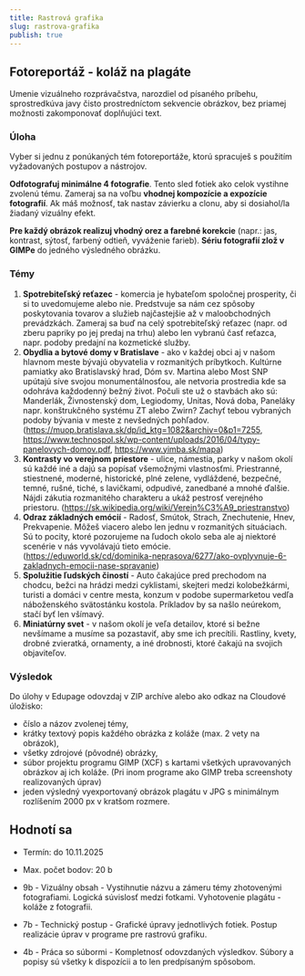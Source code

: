 ```yaml
---
title: Rastrová grafika
slug: rastrova-grafika
publish: true 
---
```


## Fotoreportáž - koláž na plagáte

Umenie vizuálneho rozprávačstva, narozdiel od písaného príbehu, sprostredkúva javy čisto prostredníctom sekvencie obrázkov, bez priamej možnosti zakomponovať doplňujúci text.

### Úloha
Vyber si jednu z ponúkaných tém fotoreportáže, ktorú spracuješ s použitím vyžadovaných postupov a nástrojov.

**Odfotografuj minimálne 4 fotografie**. Tento sled fotiek ako celok vystihne zvolenú tému. Zameraj sa na voľbu **vhodnej kompozície a expozície fotografií**. Ak máš možnosť, tak nastav závierku a clonu, aby si dosiahol/la žiadaný vizuálny efekt.

**Pre každý obrázok realizuj vhodný orez a farebné korekcie** (napr.: jas, kontrast, sýtosť, farbený odtieň, vyváženie farieb). **Sériu fotografií zlož v GIMPe** do jedného výsledného obrázku.

### Témy

1. **Spotrebiteľský reťazec** - komercia je hybateľom spoločnej prosperity, či si to uvedomujeme alebo nie. Predstvuje sa nám cez spôsoby poskytovania tovarov a služieb najčastejšie až v maloobchodných prevádzkách. Zameraj sa buď na celý spotrebiteľský reťazec (napr. od zberu papriky po jej predaj na trhu) alebo len vybranú časť reťazca, napr. podoby predajní na kozmetické služby.
2. **Obydlia a bytové domy v Bratislave** - ako v každej obci aj v našom hlavnom meste bývajú obyvatelia v rozmanitých príbytkoch. Kultúrne pamiatky ako Bratislavský hrad, Dóm sv. Martina alebo Most SNP upútajú síve svojou monumentálnosťou, ale netvoria prostredia kde sa odohráva každodenný bežný život. Počuli ste už o stavbách ako sú: Manderlák, Živnostenský dom, Legiodomy, Unitas, Nová doba, Paneláky napr. konštrukčného systému ZT alebo Zwirn? Zachyť tebou vybraných podoby bývania v meste z nevšedných pohľadov. (https://muop.bratislava.sk/dp/id_ktg=1082&archiv=0&p1=7255, https://www.technospol.sk/wp-content/uploads/2016/04/typy-panelovych-domov.pdf, https://www.yimba.sk/mapa)
3. **Kontrasty vo verejnom priestore** - ulice, námestia, parky v našom okolí sú každé iné a dajú sa popísať všemožnými vlastnosťmi. Priestranné, stiestnené, moderné, historické, plné zelene, vydláždené, bezpečné, temné, rušné, tiché, s lavičkami, odpudivé, zanedbané a mnohé ďalšie. Nájdi zákutia rozmanitého charakteru a ukáž pestrosť verejného priestoru. (https://sk.wikipedia.org/wiki/Verejn%C3%A9_priestranstvo)
4. **Odraz základných emócií** - Radosť, Smútok, Strach, Znechutenie, Hnev, Prekvapenie. Môžeš viacero alebo len jednu v rozmanitých situáciach. Sú to pocity, ktoré pozorujeme na ľudoch okolo seba ale aj niektoré scenérie v nás vyvolávajú tieto emócie. (https://eduworld.sk/cd/dominika-neprasova/6277/ako-ovplyvnuje-6-zakladnych-emocii-nase-spravanie)
5. **Spolužitie ľudských čiností** - Auto čakajúce pred prechodom na chodcu, bežci na hrádzi medzi cyklistami, skejteri medzi kolobežkármi, turisti a domáci v centre mesta, konzum v podobe supermarketou vedľa náboženského svätostánku kostola. Príkladov by sa našlo neúrekom, stačí byť len všímavý.
6. **Miniatúrny svet** - v našom okolí je veľa detailov, ktoré si bežne nevšímame a musíme sa pozastaviť, aby sme ich precítili. Rastliny, kvety, drobné zvieratká, ornamenty, a iné drobnosti, ktoré čakajú na svojich objaviteľov. 

### Výsledok
Do úlohy v Edupage odovzdaj v ZIP archíve alebo ako odkaz na Cloudové úložisko:

- číslo a názov zvolenej témy,
- krátky textový popis každého obrázka z koláže (max. 2 vety na obrázok),
- všetky zdrojové (pôvodné) obrázky,
- súbor projektu programu GIMP (XCF) s kartami všetkých upravovaných obrázkov aj ich koláže. (Pri inom programe ako GIMP treba screenshoty realizovaných úprav)
- jeden výsledný vyexportovaný obrázok plagátu v JPG s minimálnym rozlíšením 2000 px v kratšom rozmere.


## Hodnotí sa

- Termín: do 10.11.2025
- Max. počet bodov: 20 b

- 9b - Vizuálny obsah - Vystihnutie názvu a zámeru témy zhotovenými fotografiami. Logická súvislosť medzi fotkami. Vyhotovenie plagátu - koláže z fotografii.
- 7b - Technický postup - Grafické úpravy jednotlivých fotiek. Postup realizácie úprav v programe pre rastrovú grafiku.
- 4b - Práca so súbormi - Kompletnosť odovzdaných výsledkov. Súbory a popisy sú všetky k dispozícii a to len predpísaným spôsobom.

